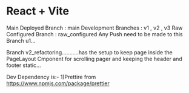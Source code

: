 # React + Vite

Main Deployed Branch : main
Development Branches : v1 , v2 , v3
Raw Configured Branch : raw_configured
Any Push need to be made to this Branch u1...

Branch v2_refactoring...........has the setup to keep page inside the PageLayout Cmponent for scrolling pager and keeping the header and footer static...



Dev Dependency is:-
1)Prettire from https://www.npmjs.com/package/prettier
